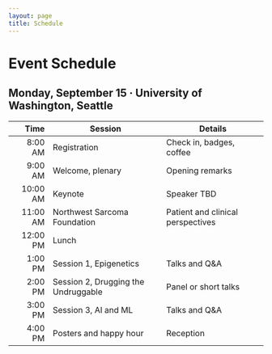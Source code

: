 ```yaml
---
layout: page
title: Schedule
---
```


# Event Schedule

## Monday, September 15 · University of Washington, Seattle

| Time  | Session                               | Details                              |
|------:|---------------------------------------|--------------------------------------|
| 8:00 AM | Registration                          | Check in, badges, coffee              |
| 9:00 AM | Welcome, plenary                      | Opening remarks                       |
| 10:00 AM | Keynote                              | Speaker TBD                           |
| 11:00 AM | Northwest Sarcoma Foundation         | Patient and clinical perspectives     |
| 12:00 PM | Lunch                                |                                        |
| 1:00 PM  | Session 1, Epigenetics               | Talks and Q&A                         |
| 2:00 PM  | Session 2, Drugging the Undruggable  | Panel or short talks                  |
| 3:00 PM  | Session 3, AI and ML                 | Talks and Q&A                         |
| 4:00 PM  | Posters and happy hour               | Reception                             |

